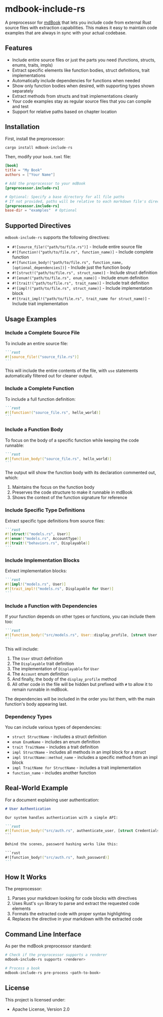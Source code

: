 # mdbook-include-rs

A preprocessor for [mdBook](https://rust-lang.github.io/mdBook/) that lets you include code from external Rust source files with extraction capabilities. This makes it easy to maintain code examples that are always in sync with your actual codebase.

## Features

- Include entire source files or just the parts you need (functions, structs, enums, traits, impls)
- Extract specific elements like function bodies, struct definitions, trait implementations
- Automatically include dependencies for functions when needed
- Show only function bodies when desired, with supporting types shown separately
- Extract methods from structs and trait implementations cleanly
- Your code examples stay as regular source files that you can compile and test
- Support for relative paths based on chapter location

## Installation

First, install the preprocessor:

```bash
cargo install mdbook-include-rs
```

Then, modify your `book.toml` file:

```toml
[book]
title = "My Book"
authors = ["Your Name"]

# Add the preprocessor to your mdBook
[preprocessor.include-rs]

# Optional: Specify a base directory for all file paths
# If not provided, paths will be relative to each markdown file's directory
[preprocessor.include-rs]
base-dir = "examples"  # Optional
```

## Supported Directives

`mdbook-include-rs` supports the following directives:

- `#![source_file!("path/to/file.rs")]` - Include entire source file
- `#![function!("path/to/file.rs", function_name)]` - Include complete function
- `#![function_body!("path/to/file.rs", function_name, [optional_dependencies])]` - Include just the function body
- `#![struct!("path/to/file.rs", struct_name)]` - Include struct definition
- `#![enum!("path/to/file.rs", enum_name)]` - Include enum definition
- `#![trait!("path/to/file.rs", trait_name)]` - Include trait definition
- `#![impl!("path/to/file.rs", struct_name)]` - Include implementation block
- `#![trait_impl!("path/to/file.rs", trait_name for struct_name)]` - Include trait implementation

## Usage Examples

### Include a Complete Source File

To include an entire source file:

````markdown
```rust
#![source_file!("source_file.rs")]
```
````

This will include the entire contents of the file, with `use` statements automatically filtered out for cleaner output.

### Include a Complete Function

To include a full function definition:

````markdown
```rust
#![function!("source_file.rs", hello_world)]
```
````

### Include a Function Body

To focus on the body of a specific function while keeping the code runnable:

````markdown
```rust
#![function_body!("source_file.rs", hello_world)]
```
````

The output will show the function body with its declaration commented out, which:
1. Maintains the focus on the function body
2. Preserves the code structure to make it runnable in mdBook
3. Shows the context of the function signature for reference

### Include Specific Type Definitions

Extract specific type definitions from source files:

````markdown
```rust
#![struct!("models.rs", User)]
#![enum!("models.rs", AccountType)]
#![trait!("behaviors.rs", Displayable)]
```
````

### Include Implementation Blocks

Extract implementation blocks:

````markdown
```rust
#![impl!("models.rs", User)]
#![trait_impl!("models.rs", Displayable for User)]
```
````

### Include a Function with Dependencies

If your function depends on other types or functions, you can include them too:

````markdown
```rust
#![function_body!("src/models.rs", User::display_profile, [struct User, trait Displayable, impl Displayable for User, enum Account])]
```
````

This will include:
1. The `User` struct definition
2. The `Displayable` trait definition
3. The implementation of `Displayable` for `User`
4. The `Account` enum definition
5. And finally, the body of the `display_profile` method
6. All other code in the file will be hidden but prefixed with `#` to allow it to remain runnable in mdBook.

The dependencies will be included in the order you list them, with the main function's body appearing last.

### Dependency Types

You can include various types of dependencies:

- `struct StructName` - includes a struct definition
- `enum EnumName` - includes an enum definition
- `trait TraitName` - includes a trait definition
- `impl StructName` - includes all methods in an impl block for a struct
- `impl StructName::method_name` - includes a specific method from an impl block
- `impl TraitName for StructName` - includes a trait implementation
- `function_name` - includes another function

## Real-World Example

For a document explaining user authentication:

````markdown
# User Authentication

Our system handles authentication with a simple API:

```rust
#![function_body!("src/auth.rs", authenticate_user, [struct Credentials, struct User, fn validate_password])]
```

Behind the scenes, password hashing works like this:

```rust
#![function_body!("src/auth.rs", hash_password)]
```
````

## How It Works

The preprocessor:

1. Parses your markdown looking for code blocks with directives
2. Uses Rust's `syn` library to parse and extract the requested code elements
3. Formats the extracted code with proper syntax highlighting
4. Replaces the directive in your markdown with the extracted code

## Command Line Interface

As per the mdBook preprocessor standard:

```bash
# Check if the preprocessor supports a renderer
mdbook-include-rs supports <renderer>

# Process a book
mdbook-include-rs pre-process <path-to-book>
```

## License

This project is licensed under:

- Apache License, Version 2.0